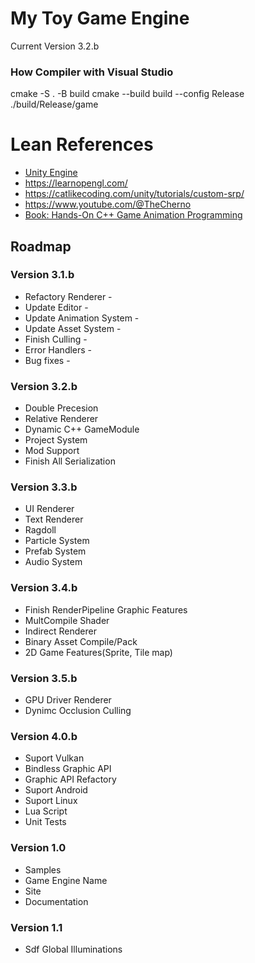 # My Toy Game Engine

Current Version 3.2.b

### How Compiler with Visual Studio

cmake -S . -B build
cmake --build build --config Release
./build/Release/game


# Lean References

* [Unity Engine](https://unity.com/)
* <https://learnopengl.com/>
* <https://catlikecoding.com/unity/tutorials/custom-srp/>
* <https://www.youtube.com/@TheCherno>
* [Book: Hands-On C++ Game Animation Programming](https://subscription.packtpub.com/search?query=hands%20on%20game%20animation%20programming)

## Roadmap

### Version 3.1.b

* Refactory Renderer -
* Update Editor -
* Update Animation System -
* Update Asset System -
* Finish Culling -
* Error Handlers -
* Bug fixes -

### Version 3.2.b

* Double Precesion
* Relative Renderer
* Dynamic C++ GameModule
* Project System
* Mod Support
* Finish All Serialization

### Version 3.3.b

* UI Renderer
* Text Renderer
* Ragdoll
* Particle System
* Prefab System
* Audio System

### Version 3.4.b

* Finish RenderPipeline Graphic Features
* MultCompile Shader
* Indirect Renderer
* Binary Asset Compile/Pack
* 2D Game Features(Sprite, Tile map)

### Version 3.5.b

* GPU Driver Renderer
* Dynimc Occlusion Culling

### Version 4.0.b

* Suport Vulkan
* Bindless Graphic API
* Graphic API Refactory
* Suport Android
* Suport Linux
* Lua Script
* Unit Tests

### Version 1.0

* Samples
* Game Engine Name
* Site
* Documentation

### Version 1.1

* Sdf Global Illuminations